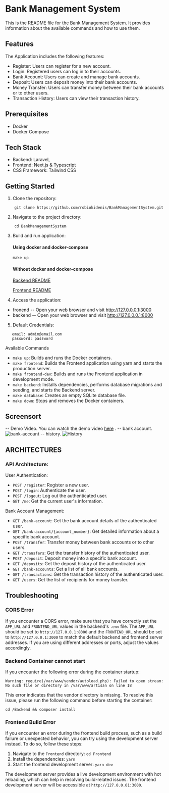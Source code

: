 # Bank Management System

This is the README file for the Bank Management System. It provides information about the available commands and how to use them.


## Features
The Application includes the following features:

- Register: Users can register for a new account.
- Login: Registered users can log in to their accounts.
- Bank Account: Users can create and manage bank accounts.
- Deposit: Users can deposit money into their bank accounts.
- Money Transfer: Users can transfer money between their bank accounts or to other users.
- Transaction History: Users can view their transaction history.

## Prerequisites

- Docker
- Docker Compose

## Tech Stack

- Backend: Laravel,
- Frontend: Next.js & Typescript
- CSS Framework: Tailwind CSS 

## Getting Started

1. Clone the repository:

```shell
    git clone https://github.com/robiokidenis/BankManagementSystem.git
 ```

2. Navigate to the project directory:
```shell
    cd BankManagementSystem
```

3. Build and run application:
   #### Using docker and docker-compose
   ```
   make up
   ```
   #### Without docker and docker-compose
   [Backend README](./Backend/README.md)

   [Frontend README](./Frontend/README.md)

    
4. Access the application:
  
 - fronend
    -- Open your web browser and visit http://127.0.0.0.1:3000
 - backend
    -- Open your web browser and visit http://127.0.0.0.1:8000
    
5. Default Credentials:
  ```
     email: admin@email.com
     password: password
   ```


Available Commands

- `make up`: Builds and runs the Docker containers.
- `make frontend`: Builds the Frontend application using yarn and starts the production server.
- `make frontend-dev`: Builds and runs the Frontend application in development mode.
- `make backend`: Installs dependencies, performs database migrations and seeding, and starts the Backend server.
- `make database`: Creates an empty SQLite database file.
- `make down`: Stops and removes the Docker containers.


## Screensort


 -- Demo Video.
    You can watch the demo video [here](https://youtu.be/M5Ulh1vjyyk?si=oKYpUJvGDtCDgWz5) .
 -- bank account.
    ![bank-account](https://github.com/robiokidenis/BankManagementSystem/blob/master/screenshots/bank-account.png)
 -- history.
    ![History](https://github.com/robiokidenis/BankManagementSystem/blob/master/screenshots/history.png)
   


## ARCHITECTURES

### API Architecture:
User Authentication:

- `POST /register`: Register a new user.
- `POST /login`: Authenticate the user.
- `POST /logout`: Log out the authenticated user.
- `GET /me`: Get the current user's information.

Bank Account Management:

- `GET /bank-account`: Get the bank account details of the authenticated user.
- `GET /bank-account/{account_number}`: Get detailed information about a specific bank account.
- `POST /transfer`: Transfer money between bank accounts or to other users.
- `GET /transfers`: Get the transfer history of the authenticated user.
- `POST /deposit`: Deposit money into a specific bank account.
- `GET /deposits`: Get the deposit history of the authenticated user.
- `GET /bank-accounts`: Get a list of all bank accounts.
- `GET /transactions`: Get the transaction history of the authenticated user.
- `GET /users`: Get the list of recipients for money transfer.

## Troubleshooting

### CORS Error
If you encounter a CORS error, make sure that you have correctly set the `APP_URL` and `FRONTEND_URL` values in the backend's `.env` file. The `APP_URL` should be set to `http://127.0.0.1:8000` and the `FRONTEND_URL` should be set to `http://127.0.0.1:3000` to match the default backend and frontend server addresses. If you are using different addresses or ports, adjust the values accordingly.

### Backend Container cannot start
   If you encounter the following error during the container startup: 
   
   ``` 
   Warning: require(/var/www/vendor/autoload.php): Failed to open stream: No such file or directory in /var/www/artisan on line 18
   ```
   
   This error indicates that the vendor directory is missing. To resolve this issue, please run the following command before starting the container:
   
   
   ```sheel
   cd /Backend && composer install
   ```

### Frontend Build Error

If you encounter an error during the frontend build process, such as a build failure or unexpected behavior, you can try using the development server instead. To do so, follow these steps:

1. Navigate to the `Frontend` directory: `cd Frontend`
2. Install the dependencies: `yarn`
3. Start the frontend development server: `yarn dev`

The development server provides a live development environment with hot reloading, which can help in resolving build-related issues. The frontend development server will be accessible at `http://127.0.0.01:3000`.


